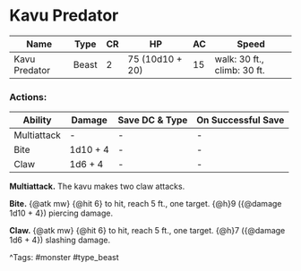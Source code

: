 # Kavu Predator

| Name | Type | CR | HP | AC | Speed |
|------|------|----|----|----|-------|
| Kavu Predator | Beast | 2 | 75 (10d10 + 20) | 15 | walk: 30 ft., climb: 30 ft. |

### Actions:

| Ability | Damage | Save DC & Type | On Successful Save |
|---------|--------|----------------|--------------------|
| Multiattack | - | - | - |
| Bite | 1d10 + 4 | - | - |
| Claw | 1d6 + 4 | - | - |


**Multiattack.** The kavu makes two claw attacks.

**Bite.** {@atk mw} {@hit 6} to hit, reach 5 ft., one target. {@h}9 ({@damage 1d10 + 4}) piercing damage.

**Claw.** {@atk mw} {@hit 6} to hit, reach 5 ft., one target. {@h}7 ({@damage 1d6 + 4}) slashing damage.

^Tags: #monster #type_beast